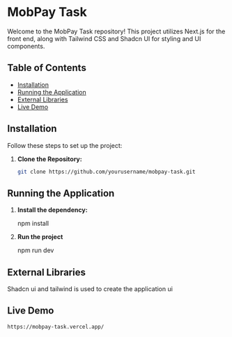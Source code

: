 # MobPay Task

Welcome to the MobPay Task repository! This project utilizes Next.js for the front end, along with Tailwind CSS and Shadcn UI for styling and UI components.

## Table of Contents

- [Installation](#installation)
- [Running the Application](#running-the-application)
- [External Libraries](#external-libraries)
- [Live Demo](#live-demo)


## Installation

Follow these steps to set up the project:

1. **Clone the Repository:**

   ```bash
   git clone https://github.com/yourusername/mobpay-task.git

## Running the Application
1. **Install the dependency:**

    npm install

2. **Run the project**

    npm run dev

## External Libraries
   Shadcn ui and tailwind is used to create the application ui

## Live Demo
    https://mobpay-task.vercel.app/


